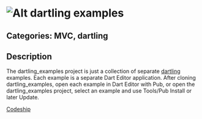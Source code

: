 # ![Alt dartling](https://raw.github.com/dzenanr/dartling/master/resources/dartling.png) **examples**

## Categories: MVC, dartling

## Description

The dartling_examples project is just a collection of separate
[dartling](http://pub.dartlang.org/packages/dartling) examples.
Each example is a separate Dart Editor application.
After cloning dartling_examples, open each example in Dart Editor with Pub,
or open the dartling_examples project, select an example and use
Tools/Pub Install or later Update.

[Codeship](https://www.codeship.io/projects/f2d4bb20-1fdf-0131-140d-76d2c47f2c63/status)




